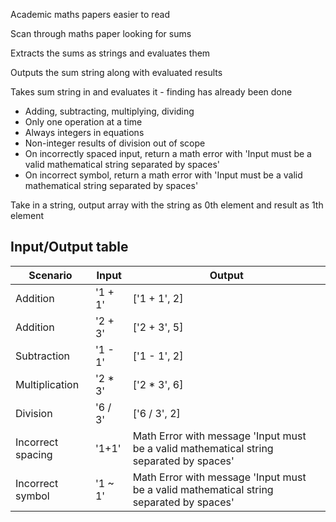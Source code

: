 
Academic maths papers easier to read

Scan through maths paper looking for sums

Extracts the sums as strings and evaluates them

Outputs the sum string along with evaluated results

Takes sum string in and evaluates it - finding has already been done

- Adding, subtracting, multiplying, dividing
- Only one operation at a time
- Always integers in equations
- Non-integer results of division out of scope
- On incorrectly spaced input, return a math error with 'Input must be a valid mathematical string separated by spaces'
- On incorrect symbol, return a math error with 'Input must be a valid mathematical string separated by spaces'

Take in a string, output array with the string as 0th element and result as 1th element

Input/Output table
--------
Scenario | Input | Output
-------------| ----| --------
Addition | '1 + 1' | ['1 + 1', 2]
Addition | '2 + 3' | ['2 + 3', 5]
Subtraction | '1 - 1' | ['1 - 1', 2]
Multiplication | '2 * 3' | ['2 * 3', 6]
Division | '6 / 3' | ['6 / 3', 2]
Incorrect spacing | '1+1' | Math Error with message 'Input must be a valid mathematical string separated by spaces'
Incorrect symbol | '1 ~ 1' | Math Error with message 'Input must be a valid mathematical string separated by spaces'

